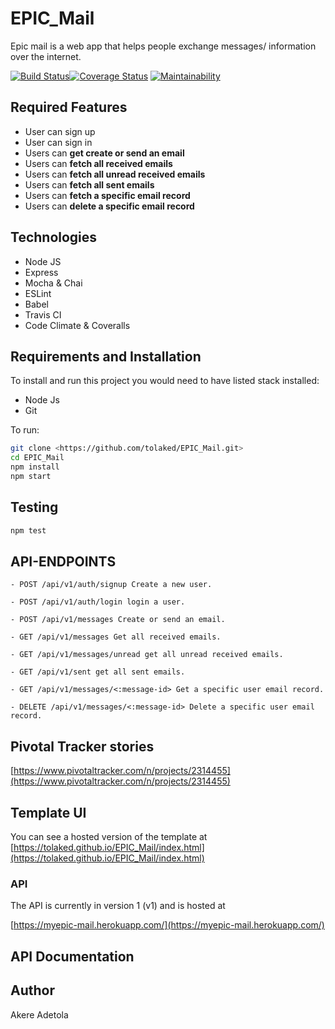 # EPIC_Mail

Epic mail is a web app that helps people exchange messages/ information over the internet.

[![Build Status](https://www.travis-ci.org/tolaked/EPIC_Mail.svg?branch=develop)](https://www.travis-ci.org/tolaked/EPIC_Mail)[![Coverage Status](https://coveralls.io/repos/github/tolaked/EPIC_Mail/badge.svg)](https://coveralls.io/github/tolaked/EPIC_Mail)
[![Maintainability](https://api.codeclimate.com/v1/badges/2c0e4d35288f395bdc03/maintainability)](https://codeclimate.com/github/tolaked/EPIC_Mail/maintainability)

## Required Features

- User can sign up
- User can sign in
- Users can **get create or send an email**
- Users can **fetch all received emails**
- Users can **fetch all unread received emails**
- Users can **fetch all sent emails**
- Users can **fetch a specific email record**
- Users can **delete a specific email record**

## Technologies

- Node JS
- Express
- Mocha & Chai
- ESLint
- Babel
- Travis CI
- Code Climate & Coveralls

## Requirements and Installation

To install and run this project you would need to have listed stack installed:

- Node Js
- Git

To run:

```sh
git clone <https://github.com/tolaked/EPIC_Mail.git>
cd EPIC_Mail
npm install
npm start
```

## Testing

```sh
npm test
```

## API-ENDPOINTS

`- POST /api/v1/auth/signup Create a new user.`

`- POST /api/v1/auth/login login a user.`

`- POST /api/v1/messages Create or send an email.`

`- GET /api/v1/messages Get all received emails.`

`- GET /api/v1/messages/unread get all unread received emails.`

`- GET /api/v1/sent get all sent emails.`

`- GET /api/v1/messages/<:message-id> Get a specific user email record.`

`- DELETE /api/v1/messages/<:message-id> Delete a specific user email record.`

## Pivotal Tracker stories

[https://www.pivotaltracker.com/n/projects/2314455](https://www.pivotaltracker.com/n/projects/2314455)

## Template UI

You can see a hosted version of the template at [https://tolaked.github.io/EPIC_Mail/index.html](https://tolaked.github.io/EPIC_Mail/index.html)

### API

The API is currently in version 1 (v1) and is hosted at

[https://myepic-mail.herokuapp.com/](https://myepic-mail.herokuapp.com/)

## API Documentation

## Author

Akere Adetola
